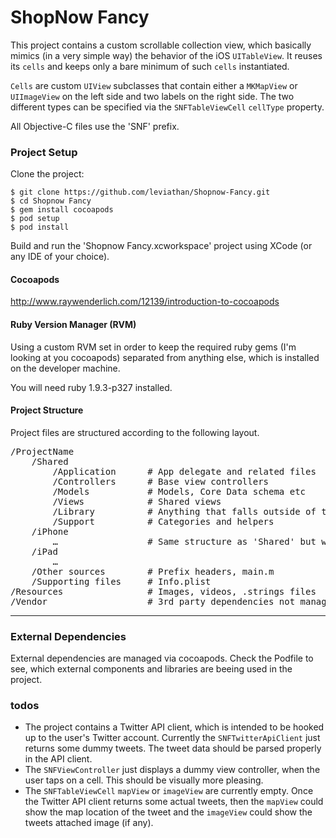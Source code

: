 ShopNow Fancy
====================

This project contains a custom scrollable collection view, which basically mimics (in a very simple way) the behavior of the iOS `UITableView`. It reuses its `cells` and keeps only a bare minimum of such `cells` instantiated.

`Cells` are custom `UIView` subclasses that contain either a `MKMapView` or `UIImageView` on the left side and two labels on the right side. The two different types can be specified via the `SNFTableViewCell` `cellType` property.

All Objective-C files use the 'SNF' prefix.

### Project Setup

Clone the project:

	$ git clone https://github.com/leviathan/Shopnow-Fancy.git
	$ cd Shopnow Fancy
	$ gem install cocoapods
	$ pod setup
	$ pod install

Build and run the 'Shopnow Fancy.xcworkspace' project using XCode (or any IDE of your choice).

#### Cocoapods

http://www.raywenderlich.com/12139/introduction-to-cocoapods

#### Ruby Version Manager (RVM)

Using a custom RVM set in order to keep the required ruby gems (I'm looking at you cocoapods) separated from anything else, which is installed on the developer machine.

You will need ruby 1.9.3-p327 installed.

#### Project Structure

Project files are structured according to the following layout.

<pre>
/ProjectName
    /Shared
        /Application      # App delegate and related files
        /Controllers      # Base view controllers
        /Models           # Models, Core Data schema etc
        /Views            # Shared views
        /Library          # Anything that falls outside of the MVC pattern
        /Support          # Categories and helpers
    /iPhone
        …                 # Same structure as 'Shared' but with interface specific classes
    /iPad
        …
    /Other sources        # Prefix headers, main.m
    /Supporting files     # Info.plist
/Resources                # Images, videos, .strings files
/Vendor                   # 3rd party dependencies not managed by CocoaPods
</pre>

***

### External Dependencies

External dependencies are managed via cocoapods. Check the Podfile to see, which external components and libraries are beeing used in the project.

### todos

- The project contains a Twitter API client, which is intended to be hooked up to the user's Twitter account. Currently the `SNFTwitterApiClient` just returns some dummy tweets. The tweet data should be parsed properly in the API client.
- The `SNFViewController` just displays a dummy view controller, when the user taps on a cell. This should be visually more pleasing.
- The `SNFTableViewCell` `mapView` or  `imageView` are currently empty. Once the Twitter API client returns some actual tweets, then the `mapView` could show the map location of the tweet and the `imageView` could show the tweets attached image (if any).









